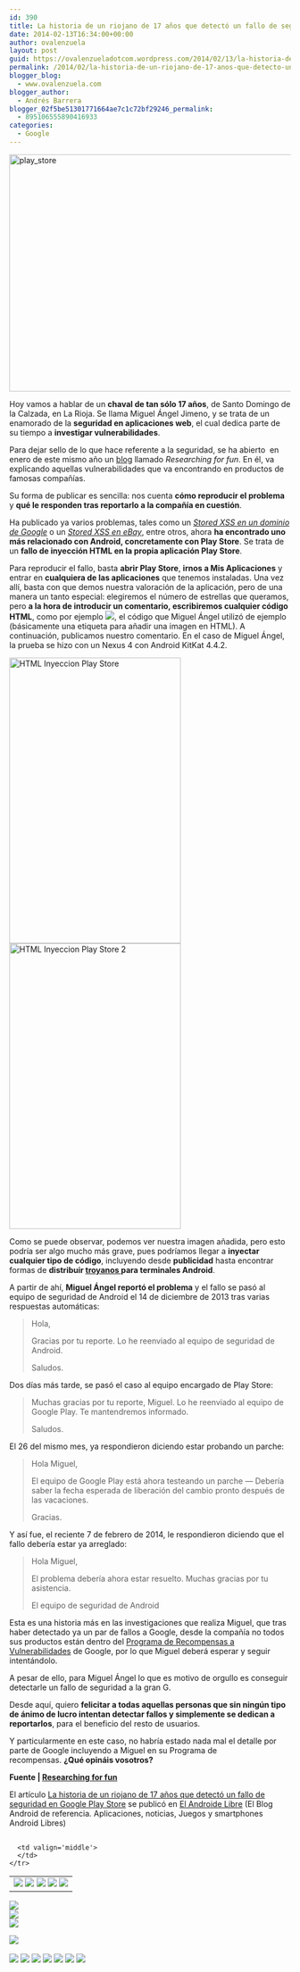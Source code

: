 ```yaml
---
id: 390
title: La historia de un riojano de 17 años que detectó un fallo de seguridad en Google Play Store
date: 2014-02-13T16:34:00+00:00
author: ovalenzuela
layout: post
guid: https://ovalenzueladotcom.wordpress.com/2014/02/13/la-historia-de-un-riojano-de-17-anos-que-detecto-un-fallo-de-seguridad-en-google-play-store
permalink: /2014/02/la-historia-de-un-riojano-de-17-anos-que-detecto-un-fallo-de-seguridad-en-google-play-store.html
blogger_blog:
  - www.ovalenzuela.com
blogger_author:
  - Andrés Barrera
blogger_02f5be51301771664ae7c1c72bf29246_permalink:
  - 895106555890416933
categories:
  - Google
---
```

[<img class="size-full wp-image-118988 aligncenter" alt="play_store" src="http://www.elandroidelibre.com/wp-content/uploads/2013/11/play_store.jpg" width="757" height="425" />](http://www.elandroidelibre.com/wp-content/uploads/2013/11/play_store.jpg)

Hoy vamos a hablar de un **chaval de tan sólo 17 años**, de Santo Domingo de la Calzada, en La Rioja. Se llama Miguel Ángel Jimeno, y se trata de un enamorado de la **seguridad en aplicaciones web**, el cual dedica parte de su tiempo a **investigar vulnerabilidades**.

Para dejar sello de lo que hace referente a la seguridad, se ha abierto  en enero de este mismo año un <a title="Researching for fun" href="http://researchingforfun.blogspot.com.es/" target="_blank">blog</a> llamado _Researching for fun_. En él, va explicando aquellas vulnerabilidades que va encontrando en productos de famosas compañías.

Su forma de publicar es sencilla: nos cuenta **cómo reproducir el problema** y **qué le responden tras reportarlo a la compañía en cuestión**.

Ha publicado ya varios problemas, tales como un <a title="Stored XSS on Google" href="http://researchingforfun.blogspot.com.es/2014/01/stored-xss-on-google-no-bounty-no-hall.html" target="_blank"><em>Stored XSS en un dominio de Google</em></a> o un <a title="eBay Stored XSS" href="http://researchingforfun.blogspot.com.es/2014/02/ebay-stored-xss-no-fix-no-hof-duplicated.html" target="_blank"><em>Stored XSS en eBay</em></a>, entre otros, ahora **ha encontrado uno más relacionado con Android, concretamente con Play Store**. Se trata de un **fallo de inyección HTML en la propia aplicación Play Store**.

Para reproducir el fallo, basta **abrir Play Store**, **irnos a Mis Aplicaciones** y entrar en **cualquiera de las aplicaciones** que tenemos instaladas. Una vez allí, basta con que demos nuestra valoración de la aplicación, pero de una manera un tanto especial: elegiremos el número de estrellas que queramos, pero **a la hora de introducir un comentario, escribiremos cualquier código HTML**, como por ejemplo _![](”a”/)_, el código que Miguel Ángel utilizó de ejemplo (básicamente una etiqueta para añadir una imagen en HTML). A continuación, publicamos nuestro comentario. En el caso de Miguel Ángel, la prueba se hizo con un Nexus 4 con Android KitKat 4.4.2.

[<img class="alignnone wp-image-127162" alt="HTML Inyeccion Play Store" src="http://www.elandroidelibre.com/wp-content/uploads/2014/02/HTML-Inyeccion-Play-Store1.png" width="307" height="512" />](http://www.elandroidelibre.com/wp-content/uploads/2014/02/HTML-Inyeccion-Play-Store1.png) [<img class="alignnone wp-image-127161" alt="HTML Inyeccion Play Store 2" src="http://www.elandroidelibre.com/wp-content/uploads/2014/02/HTML-Inyeccion-Play-Store-21.png" width="307" height="512" />](http://www.elandroidelibre.com/wp-content/uploads/2014/02/HTML-Inyeccion-Play-Store-21.png)

Como se puede observar, podemos ver nuestra imagen añadida, pero esto podría ser algo mucho más grave, pues podríamos llegar a **inyectar cualquier tipo de código**, incluyendo desde **publicidad** hasta encontrar formas de **distribuir <a title="Troyanos: Algunos apuntes para que sepas qué son y como funcionan" href="http://www.elandroidelibre.com/2013/04/troyanos-algunas-apuntes-para-que-sepas-que-son-y-como-funcionan.html" target="_blank">troyanos </a>para terminales Android**.

A partir de ahí, **Miguel Ángel reportó el problema** y el fallo se pasó al equipo de seguridad de Android el 14 de diciembre de 2013 tras varias respuestas automáticas:

> Hola,
> 
> Gracias por tu reporte. Lo he reenviado al equipo de seguridad de Android.
> 
> Saludos.

Dos días más tarde, se pasó el caso al equipo encargado de Play Store:

> Muchas gracias por tu reporte, Miguel. Lo he reenviado al equipo de Google Play. Te mantendremos informado.
> 
> Saludos.

El 26 del mismo mes, ya respondieron diciendo estar probando un parche:

> Hola Miguel,
> 
> El equipo de Google Play está ahora testeando un parche — Debería saber la fecha esperada de liberación del cambio pronto después de las vacaciones.
> 
> Gracias.

Y así fue, el reciente 7 de febrero de 2014, le respondieron diciendo que el fallo debería estar ya arreglado:

> Hola Miguel,
> 
> El problema debería ahora estar resuelto. Muchas gracias por tu asistencia.
> 
> El equipo de seguridad de Android

Esta es una historia más en las investigaciones que realiza Miguel, que tras haber detectado ya un par de fallos a Google, desde la compañía no todos sus productos están dentro del <a title="Vulnerability Reward Google" href="http://www.google.com/about/appsecurity/reward-program/" target="_blank">Programa de Recompensas a Vulnerabilidades</a> de Google, por lo que Miguel deberá esperar y seguir intentándolo.

A pesar de ello, para Miguel Ángel lo que es motivo de orgullo es conseguir detectarle un fallo de seguridad a la gran G.

Desde aquí, quiero **felicitar a todas aquellas personas que sin ningún tipo de ánimo de lucro intentan detectar fallos y simplemente se dedican a reportarlos**, para el beneficio del resto de usuarios.

Y particularmente en este caso, no habría estado nada mal el detalle por parte de Google incluyendo a Miguel en su Programa de recompensas. **¿Qué opináis vosotros?**

**Fuente | <a title="Researching for fun" href="http://researchingforfun.blogspot.com.es/" target="_blank">Researching for fun</a>**

El artículo [La historia de un riojano de 17 años que detectó un fallo de seguridad en Google Play Store](http://www.elandroidelibre.com/2014/02/la-historia-de-un-riojano-de-17-anos-que-detecto-un-fallo-de-seguridad-en-google-play-store.html) se publicó en [El Androide Libre](http://www.elandroidelibre.com) (El Blog Android de referencia. Aplicaciones, noticias, Juegos y smartphones Android Libres)


<img width="1" height="1" src="http://rss.feedsportal.com/c/34005/f/617036/s/37131a45/sc/15/mf.gif" border="0" /> 

<div>
  <table border='0'>
    <tr>
      <td valign='middle'>
        <a href="http://share.feedsportal.com/share/twitter/?u=http%3A%2F%2Fwww.elandroidelibre.com%2F2014%2F02%2Fla-historia-de-un-riojano-de-17-anos-que-detecto-un-fallo-de-seguridad-en-google-play-store.html&t=La+historia+de+un+riojano+de+17+a%C3%B1os+que+detect%C3%B3+un+fallo+de+seguridad+en+Google+Play+Store" target="_blank"><img src="http://res3.feedsportal.com/social/twitter.png" border="0" /></a> <a href="http://share.feedsportal.com/share/facebook/?u=http%3A%2F%2Fwww.elandroidelibre.com%2F2014%2F02%2Fla-historia-de-un-riojano-de-17-anos-que-detecto-un-fallo-de-seguridad-en-google-play-store.html&t=La+historia+de+un+riojano+de+17+a%C3%B1os+que+detect%C3%B3+un+fallo+de+seguridad+en+Google+Play+Store" target="_blank"><img src="http://res3.feedsportal.com/social/facebook.png" border="0" /></a> <a href="http://share.feedsportal.com/share/linkedin/?u=http%3A%2F%2Fwww.elandroidelibre.com%2F2014%2F02%2Fla-historia-de-un-riojano-de-17-anos-que-detecto-un-fallo-de-seguridad-en-google-play-store.html&t=La+historia+de+un+riojano+de+17+a%C3%B1os+que+detect%C3%B3+un+fallo+de+seguridad+en+Google+Play+Store" target="_blank"><img src="http://res3.feedsportal.com/social/linkedin.png" border="0" /></a> <a href="http://share.feedsportal.com/share/gplus/?u=http%3A%2F%2Fwww.elandroidelibre.com%2F2014%2F02%2Fla-historia-de-un-riojano-de-17-anos-que-detecto-un-fallo-de-seguridad-en-google-play-store.html&t=La+historia+de+un+riojano+de+17+a%C3%B1os+que+detect%C3%B3+un+fallo+de+seguridad+en+Google+Play+Store" target="_blank"><img src="http://res3.feedsportal.com/social/googleplus.png" border="0" /></a> <a href="http://share.feedsportal.com/share/email/?u=http%3A%2F%2Fwww.elandroidelibre.com%2F2014%2F02%2Fla-historia-de-un-riojano-de-17-anos-que-detecto-un-fallo-de-seguridad-en-google-play-store.html&t=La+historia+de+un+riojano+de+17+a%C3%B1os+que+detect%C3%B3+un+fallo+de+seguridad+en+Google+Play+Store" target="_blank"><img src="http://res3.feedsportal.com/social/email.png" border="0" /></a>
      </td>
      
      <td valign='middle'>
      </td>
    </tr>
  </table>
</div>

[<img src="http://da.feedsportal.com/r/187557765791/u/49/f/617036/c/34005/s/37131a45/sc/15/rc/1/rc.img" border="0" />](http://da.feedsportal.com/r/187557765791/u/49/f/617036/c/34005/s/37131a45/sc/15/rc/1/rc.htm)  
[<img src="http://da.feedsportal.com/r/187557765791/u/49/f/617036/c/34005/s/37131a45/sc/15/rc/2/rc.img" border="0" />](http://da.feedsportal.com/r/187557765791/u/49/f/617036/c/34005/s/37131a45/sc/15/rc/2/rc.htm)  
[<img src="http://da.feedsportal.com/r/187557765791/u/49/f/617036/c/34005/s/37131a45/sc/15/rc/3/rc.img" border="0" />](http://da.feedsportal.com/r/187557765791/u/49/f/617036/c/34005/s/37131a45/sc/15/rc/3/rc.htm)

[<img src="http://da.feedsportal.com/r/187557765791/u/49/f/617036/c/34005/s/37131a45/a2.img" border="0" />](http://da.feedsportal.com/r/187557765791/u/49/f/617036/c/34005/s/37131a45/a2.htm)
<img width="1" height="1" src="http://pi.feedsportal.com/r/187557765791/u/49/f/617036/c/34005/s/37131a45/a2t.img" border="0" /> 

<div>
  <a href="http://feeds.feedburner.com/~ff/elandroidelibre?a=P2s1xNrTZ44:92o-RfotZcg:ecdYMiMMAMM"><img src="http://feeds.feedburner.com/~ff/elandroidelibre?d=ecdYMiMMAMM" border="0" /></a> <a href="http://feeds.feedburner.com/~ff/elandroidelibre?a=P2s1xNrTZ44:92o-RfotZcg:V_sGLiPBpWU"><img src="http://feeds.feedburner.com/~ff/elandroidelibre?i=P2s1xNrTZ44:92o-RfotZcg:V_sGLiPBpWU" border="0" /></a> <a href="http://feeds.feedburner.com/~ff/elandroidelibre?a=P2s1xNrTZ44:92o-RfotZcg:7Q72WNTAKBA"><img src="http://feeds.feedburner.com/~ff/elandroidelibre?d=7Q72WNTAKBA" border="0" /></a> <a href="http://feeds.feedburner.com/~ff/elandroidelibre?a=P2s1xNrTZ44:92o-RfotZcg:dnMXMwOfBR0"><img src="http://feeds.feedburner.com/~ff/elandroidelibre?d=dnMXMwOfBR0" border="0" /></a> <a href="http://feeds.feedburner.com/~ff/elandroidelibre?a=P2s1xNrTZ44:92o-RfotZcg:yIl2AUoC8zA"><img src="http://feeds.feedburner.com/~ff/elandroidelibre?d=yIl2AUoC8zA" border="0" /></a> <a href="http://feeds.feedburner.com/~ff/elandroidelibre?a=P2s1xNrTZ44:92o-RfotZcg:qj6IDK7rITs"><img src="http://feeds.feedburner.com/~ff/elandroidelibre?d=qj6IDK7rITs" border="0" /></a> <a href="http://feeds.feedburner.com/~ff/elandroidelibre?a=P2s1xNrTZ44:92o-RfotZcg:I9og5sOYxJI"><img src="http://feeds.feedburner.com/~ff/elandroidelibre?d=I9og5sOYxJI" border="0" /></a>
</div>

<img src="http://feeds.feedburner.com/~r/elandroidelibre/~4/P2s1xNrTZ44" height="1" width="1" />